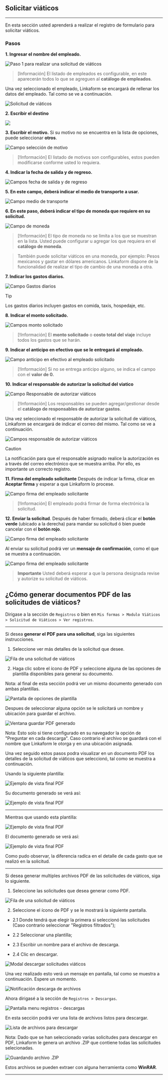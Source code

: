 ## Solicitar viáticos
---
En esta sección usted aprenderá a realizar el registro de formulario para solicitar viáticos.

### Pasos

**1. Ingresar el nombre del empleado.**

![Paso 1 para realizar una solicitud de viáticos](/imgs/Modulos/Viaticos/forms/1-solicitud-viaticos.png)

> [Información]
> El listado de empleados es configurable, en este aparecerán todos lo que se agreguen al **catálogo de empleados**.

Una vez seleccionado el empleado, Linkaform se encargará de rellenar los datos del empleado. Tal como se ve a continuación.

![Solicitud de viáticos](/imgs/Modulos/Viaticos/forms/1-1-solicitud-viaticos.png)

**2. Escribir el destino**

![](/imgs/Modulos/Viaticos/forms/2-solicitud-viaticos.png)


**3. Escribir el motivo.**
Si su motivo no se encuentra en la lista de opciones, puede seleccionar **otros**.

![Campo selección de motivo](/imgs/Modulos/Viaticos/forms/3-solicitud-viaticos.png)

> [!Información]
> El listado de motivos son configurables, estos pueden modificarse conforme usted lo requiera.


**4. Indicar la fecha de salida y de regreso.**

![Campos fecha de salida y de regreso](/imgs/Modulos/Viaticos/forms/4-solicitud-viaticos.png)

**5. En este campo, deberá indicar el medio de transporte a usar.**

![Campo medio de transporte](/imgs/Modulos/Viaticos/forms/6-solicitud-viaticos.png)

**6. En este paso, deberá indicar el tipo de moneda que requiere en su solicitud.**

![Campo de moneda](/imgs/Modulos/Viaticos/forms/7-solicitud-viaticos.png)

> [!Información]
> El tipo de moneda no se limita a los que se muestran en la lista. Usted puede configurar u agregar los que requiera en el **catálogo de moneda**.

> También puede solicitar viáticos en una moneda, por ejemplo: Pesos mexicanos y gastar en dólares americanos.
> Linkaform dispone de la funcionalidad de realizar el tipo de cambio de una moneda a otra.


**7. Indicar los gastos diarios.**

![Campo Gastos diarios](/imgs/Modulos/Viaticos/forms/9-solicitud-viaticos.png)

> [!TIP]
> Los gastos diarios incluyen gastos en comida, taxis, hospedaje, etc.


**8. Indicar el monto solicitado.**

![Campos monto solicitado](/imgs/Modulos/Viaticos/forms/10-solicitud-viaticos.png)

> [!Información]
> El **monto solicitado** o **costo total del viaje** incluye todos los gastos que se harán.


**9. Indicar el anticipo en efectivo que se le entregará al empleado.**

![Campo anticipo en efectivo al empleado solicitado](/imgs/Modulos/Viaticos/forms/11-solicitud-viaticos.png)

> [!Información]
> Si no se entrega anticipo alguno, se indica el campo con el **valor de 0.**

**10. Indicar el responsable de autorizar la solicitud del viatico**

![Campo Responsable de autorizar viáticos](/imgs/Modulos/Viaticos/forms/12-solicitud-viaticos.png)

> [!Información]
> Los responsables se pueden agregar/gestionar desde el **catálogo de responsables de autorizar gastos**.

Una vez seleccionado el responsable de autorizar la solicitud de viáticos, Linkaform se encargará de indicar el correo del mismo. Tal como se ve a continuación.


![Campos responsable de autorizar viáticos](/imgs/Modulos/Viaticos/forms/13-solicitud-viaticos.png)

> [!CAUTION]
> La notificación para que el responsable asignado realice la autorización es a través del correo electrónico que se muestra arriba. Por ello, es importante un correcto registro.


**11. Firma del empleado solicitante**
Después de indicar la firma, clicar en **Aceptar firma** y esperar a que Linkaform lo procese.

![Campo firma del empleado solicitante](/imgs/Modulos/Viaticos/forms/14-solicitud-viaticos.png)
> [!Información]
> El empleado podrá firmar de forma electrónica la solicitud.


**12. Enviar la solicitud**.
Después de haber firmado, deberá clicar el **botón verde** (ubicado a la derecha) para mandar su  solicitud ó bien puede cancelar con el **botón rojo**.

![Campo firma del empleado solicitante](/imgs/Modulos/Viaticos/forms/16-solicitud-viaticos.png)

Al enviar su solicitud podrá ver un **mensaje de confirmación**, como el que se muestra a continuación.

![Campo firma del empleado solicitante](/imgs/Modulos/Viaticos/forms/17-solicitud-viaticos.png)


> **Importante**
> Usted deberá esperar a que la persona designada revise y autorize su solicitud de viáticos.



## ¿Cómo generar documentos PDF de las solicitudes de viáticos?


Dirigase a la sección de ``` Registros ``` o bien en ``` Mis formas > Modulo Viáticos > Solicitud de Viáticos > Ver registros ```.

---

Si desea **generar el PDF para una solicitud**, siga las siguientes instrucciones.

1. Seleccione ver más detalles de la solicitud que desee.

![Fila de una solicitud de viáticos](/imgs/Modulos/Viaticos/forms/solicitar-viatico/1-genera-single-pdf_Solicitud-viatico.png)

2. Haga clic sobre el ícono de PDF y seleccione alguna de las opciones de plantilla disponibles para generar su documento.

Nota: al final de esta sección podrá ver un mismo documento generado con ambas plantillas.


![Pantalla de opciones de plantilla](/imgs/Modulos/Viaticos/forms/solicitar-viatico/2-genera-single-pdf_Solicitud-viatico.png)


Despues de seleccionar alguna opción se le solicitará un nombre y ubicación para guardar el archivo.

![Ventana guardar PDF generado](/imgs/Modulos/Viaticos/forms/solicitar-viatico/2-1-genera-single-pdf_Solicitud-viatico.png)


Nota: Esto solo si tiene configurado en su navegador la opción de "Preguntar en cada descarga". Caso contrario el archivo se guardará con el nombre que Linkaform le otorga y en una ubicación asignada.


Una vez seguido estos pasos podra visualizar en un documento PDF los detalles de la solicitud de viáticos que seleccionó, tal como se muestra a continuación.

Usando la siguiente plantilla:

![Ejemplo de vista final PDF](/imgs/Modulos/Viaticos/forms/solicitar-viatico/2-3-1-genera-single-pdf_Solicitud-viatico.png)

Su documento generado se verá así:

![Ejemplo de vista final PDF](/imgs/Modulos/Viaticos/forms/solicitar-viatico/2-3-genera-single-pdf_Solicitud-viatico.png)

---
Mientras que usando esta plantilla:

![Ejemplo de vista final PDF](/imgs/Modulos/Viaticos/forms/solicitar-viatico/2-3-2-genera-single-pdf_Solicitud-viatico.png)

El documento generado se verá así:

![Ejemplo de vista final PDF](/imgs/Modulos/Viaticos/forms/solicitar-viatico/2-3-3-genera-single-pdf_Solicitud-viatico.png)

Como pudo observar, la diferencia radica en el detalle de cada gasto que se realizó en la solicitud.

---

Si desea generar multiples archivos PDF de las solicitudes de viáticos, siga lo siguiente.


1. Seleccione las solicitudes que desea generar como PDF.

![Fila de una solicitud de viáticos](/imgs/Modulos/Viaticos/forms/solicitar-viatico/1-genera-multiple-pdf_Solicitud-viatico.png)


2. Seleccione el ícono de PDF y se le mostrará la siguiente pantalla.

- 2.1 Donde tendrá que elegir la primera si seleccionó las solicitudes (Caso contrario seleccionar "Registros filtrados");

- 2.2 Seleccionar una plantilla;

- 2.3 Escribir un nombre para el archivo de descarga.

- 2.4 Clic en descargar.

![Modal descargar solicitudes viáticos](/imgs/Modulos/Viaticos/forms/solicitar-viatico/2-genera-multiple-pdf_Solicitud-viatico.png)


Una vez realizado esto verá un mensaje en pantalla, tal como se muestra a continuación. Espere un momento.

![Notificación descarga de archivos](/imgs/Modulos/Viaticos/forms/solicitar-viatico/2-1-genera-multiple-pdf_Solicitud-viatico.png)


Ahora dirigasé a la sección de ``` Registros > Descargas ```.


![Pantalla menu registros - descargas](/imgs/Modulos/Viaticos/forms/solicitar-viatico/2-2-genera-multiple-pdf_Solicitud-viatico.png)


En esta sección podrá ver una lista de archivos listos para descargar.

![Lista de archivos para descargar](/imgs/Modulos/Viaticos/forms/solicitar-viatico/2-3-genera-multiple-pdf_Solicitud-viatico.png)

Nota: Dado que se han seleccionado varias solicitudes para descargar en PDF, Linkaform le genera un archivo .ZIP que contiene todas las solicitudes selecionadas.

![Guardando archivo .ZIP](/imgs/Modulos/Viaticos/forms/solicitar-viatico/2-4-genera-multiple-pdf_Solicitud-viatico.png)


Estos archivos se pueden extraer con alguna herramienta como **WinRAR**.


----